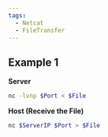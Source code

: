 ```yaml
---
tags:
  - Netcat
  - FileTransfer
---
```


## Example 1

**Server**
```bash
nc -lvnp $Port < $File
```

**Host (Receive the File)**
```bash
nc $ServerIP $Port > $File
```
